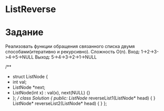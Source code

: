 # ListReverse
# Задание 
Реализовать функции обращения связанного списка двумя способами(итеративно и рекурсивно).
Сложность O(n).
Вход: 1-&gt;2-&gt;3-&gt;4-&gt;5-&gt;NULL
Выход: 5-&gt;4-&gt;3-&gt;2-&gt;1-&gt;NULL

/**
* struct ListNode {
* int val;
* ListNode *next;
* ListNode(int x) : val(x), next(NULL) {}
* };
*/
class Solution {
public:
ListNode* reverseList1(ListNode* head) {
}
ListNode* reverseList2(ListNode* head) {
}
};
